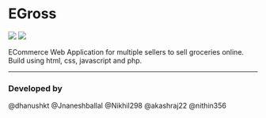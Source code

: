 # EGross
![](https://img.shields.io/badge/Version-0.5.5-blue) ![](https://img.shields.io/github/issues/dhanushkt/egross)

 ECommerce Web Application for multiple sellers to sell groceries online.
 Build using html, css, javascript and php.

------------

### Developed by
  @dhanushkt
  @Jnaneshballal
  @Nikhil298
  @akashraj22
  @nithin356